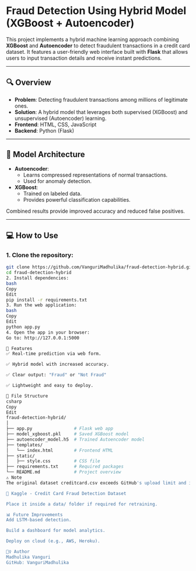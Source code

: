 # Fraud Detection Using Hybrid Model (XGBoost + Autoencoder)

This project implements a hybrid machine learning approach combining **XGBoost** and **Autoencoder** to detect fraudulent transactions in a credit card dataset. It features a user-friendly web interface built with **Flask** that allows users to input transaction details and receive instant predictions.

---

## 🔍 Overview

- **Problem**: Detecting fraudulent transactions among millions of legitimate ones.
- **Solution**: A hybrid model that leverages both supervised (XGBoost) and unsupervised (Autoencoder) learning.
- **Frontend**: HTML, CSS, JavaScript
- **Backend**: Python (Flask)

---

## 🧠 Model Architecture

- **Autoencoder**:
  - Learns compressed representations of normal transactions.
  - Used for anomaly detection.
- **XGBoost**:
  - Trained on labeled data.
  - Provides powerful classification capabilities.

Combined results provide improved accuracy and reduced false positives.

---

## 💻 How to Use

### 1. Clone the repository:
```bash
git clone https://github.com/VanguriMadhulika/fraud-detection-hybrid.git
cd fraud-detection-hybrid
2. Install dependencies:
bash
Copy
Edit
pip install -r requirements.txt
3. Run the web application:
bash
Copy
Edit
python app.py
4. Open the app in your browser:
Go to: http://127.0.0.1:5000

📝 Features
✅ Real-time prediction via web form.

✅ Hybrid model with increased accuracy.

✅ Clear output: "Fraud" or "Not Fraud"

✅ Lightweight and easy to deploy.

📁 File Structure
csharp
Copy
Edit
fraud-detection-hybrid/
│
├── app.py                # Flask web app
├── model_xgboost.pkl     # Saved XGBoost model
├── autoencoder_model.h5  # Trained Autoencoder model
├── templates/
│   └── index.html        # Frontend HTML
├── static/
│   ├── style.css         # CSS file
├── requirements.txt      # Required packages
└── README.md             # Project overview
⚠️ Note
The original dataset creditcard.csv exceeds GitHub's upload limit and is not included here. You can download it from:

🔗 Kaggle - Credit Card Fraud Detection Dataset

Place it inside a data/ folder if required for retraining.

📊 Future Improvements
Add LSTM-based detection.

Build a dashboard for model analytics.

Deploy on cloud (e.g., AWS, Heroku).

🙋‍♀️ Author
Madhulika Vanguri
GitHub: VanguriMadhulika

